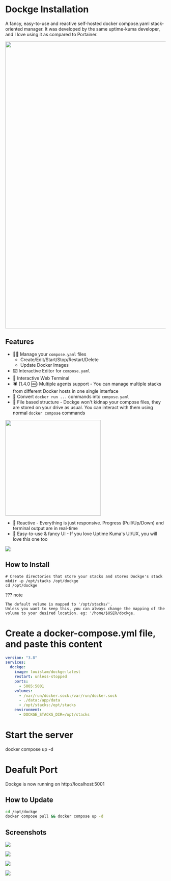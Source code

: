 

# Dockge Installation

A fancy, easy-to-use and reactive self-hosted docker compose.yaml stack-oriented manager.
It was developed by the same uptime-kuma developer, and I love using it as compared to Portainer.

<img src="https://github.com/louislam/dockge/assets/1336778/26a583e1-ecb1-4a8d-aedf-76157d714ad7" width="900" alt="" />


## Features
- 🧑‍💼 Manage your `compose.yaml` files
  - Create/Edit/Start/Stop/Restart/Delete
  - Update Docker Images
- ⌨️ Interactive Editor for `compose.yaml`
- 🦦 Interactive Web Terminal
- 🕷️ (1.4.0 🆕) Multiple agents support - You can manage multiple stacks from different Docker hosts in one single interface
- 🏪 Convert `docker run ...` commands into `compose.yaml`
- 📙 File based structure - Dockge won't kidnap your compose files, they are stored on your drive as usual. You can interact with them using normal `docker compose` commands

<img src="https://github.com/louislam/dockge/assets/1336778/cc071864-592e-4909-b73a-343a57494002" width=300 />

- 🚄 Reactive - Everything is just responsive. Progress (Pull/Up/Down) and terminal output are in real-time
- 🐣 Easy-to-use & fancy UI - If you love Uptime Kuma's UI/UX, you will love this one too

![](https://github.com/louislam/dockge/assets/1336778/89fc1023-b069-42c0-a01c-918c495f1a6a)

## How to Install

```
# Create directories that store your stacks and stores Dockge's stack
mkdir -p /opt/stacks /opt/dockge
cd /opt/dockge
```
??? note

    The default volume is mapped to '/opt/stacks/'.
    Unless you want to keep this, you can always change the mapping of the volume to your desired location. eg: '/home/$USER/dockge.


# Create a docker-compose.yml file, and paste this content
```yml title="docker-compose.yml"
version: "3.8"
services:
  dockge:
    image: louislam/dockge:latest
    restart: unless-stopped
    ports:
      - 5005:5001
    volumes:
      - /var/run/docker.sock:/var/run/docker.sock
      - ./data:/app/data
      - /opt/stacks:/opt/stacks
    environment:
      - DOCKGE_STACKS_DIR=/opt/stacks
``` 


# Start the server
docker compose up -d

# Deafult Port
Dockge is now running on http://localhost:5001

## How to Update
```bash
cd /opt/dockge
docker compose pull && docker compose up -d
```

## Screenshots

![](https://github.com/louislam/dockge/assets/1336778/e7ff0222-af2e-405c-b533-4eab04791b40)


![](https://github.com/louislam/dockge/assets/1336778/7139e88c-77ed-4d45-96e3-00b66d36d871)

![](https://github.com/louislam/dockge/assets/1336778/f019944c-0e87-405b-a1b8-625b35de1eeb)

![](https://github.com/louislam/dockge/assets/1336778/a4478d23-b1c4-4991-8768-1a7cad3472e3)

